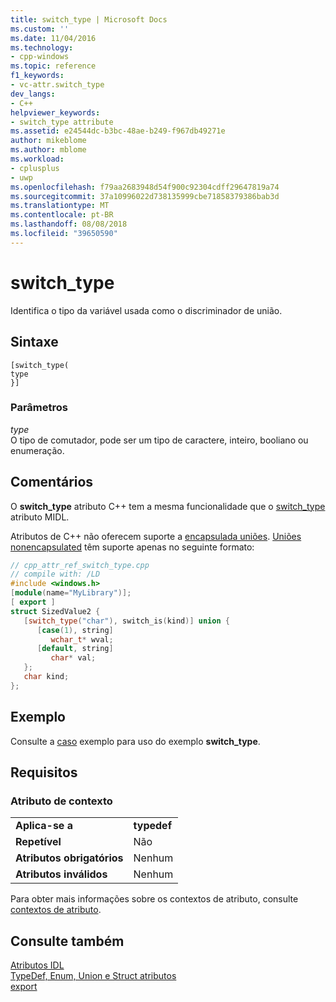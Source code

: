 ```yaml
---
title: switch_type | Microsoft Docs
ms.custom: ''
ms.date: 11/04/2016
ms.technology:
- cpp-windows
ms.topic: reference
f1_keywords:
- vc-attr.switch_type
dev_langs:
- C++
helpviewer_keywords:
- switch_type attribute
ms.assetid: e24544dc-b3bc-48ae-b249-f967db49271e
author: mikeblome
ms.author: mblome
ms.workload:
- cplusplus
- uwp
ms.openlocfilehash: f79aa2683948d54f900c92304cdff29647819a74
ms.sourcegitcommit: 37a10996022d738135999cbe71858379386bab3d
ms.translationtype: MT
ms.contentlocale: pt-BR
ms.lasthandoff: 08/08/2018
ms.locfileid: "39650590"
---
```

# <a name="switchtype"></a>switch_type
Identifica o tipo da variável usada como o discriminador de união.  
  
## <a name="syntax"></a>Sintaxe  
  
```  
[switch_type(  
type  
}]  
```  
  
### <a name="parameters"></a>Parâmetros  
 *type*  
 O tipo de comutador, pode ser um tipo de caractere, inteiro, booliano ou enumeração.  
  
## <a name="remarks"></a>Comentários  
 O **switch_type** atributo C++ tem a mesma funcionalidade que o [switch_type](http://msdn.microsoft.com/library/windows/desktop/aa367276) atributo MIDL.  
  
 Atributos de C++ não oferecem suporte a [encapsulada uniões](http://msdn.microsoft.com/library/windows/desktop/aa366811). [Uniões nonencapsulated](http://msdn.microsoft.com/library/windows/desktop/aa367119) têm suporte apenas no seguinte formato:  
  
```cpp  
// cpp_attr_ref_switch_type.cpp  
// compile with: /LD  
#include <windows.h>  
[module(name="MyLibrary")];  
[ export ]  
struct SizedValue2 {  
   [switch_type("char"), switch_is(kind)] union {  
      [case(1), string]  
         wchar_t* wval;  
      [default, string]  
         char* val;  
   };  
   char kind;  
};  
```  
  
## <a name="example"></a>Exemplo  
 Consulte a [caso](../windows/case-cpp.md) exemplo para uso do exemplo **switch_type**.  
  
## <a name="requirements"></a>Requisitos  
  
### <a name="attribute-context"></a>Atributo de contexto  
  
|||  
|-|-|  
|**Aplica-se a**|**typedef**|  
|**Repetível**|Não|  
|**Atributos obrigatórios**|Nenhum|  
|**Atributos inválidos**|Nenhum|  
  
 Para obter mais informações sobre os contextos de atributo, consulte [contextos de atributo](../windows/attribute-contexts.md).  
  
## <a name="see-also"></a>Consulte também  
 [Atributos IDL](../windows/idl-attributes.md)   
 [TypeDef, Enum, Union e Struct atributos](../windows/typedef-enum-union-and-struct-attributes.md)   
 [export](../windows/export.md)   